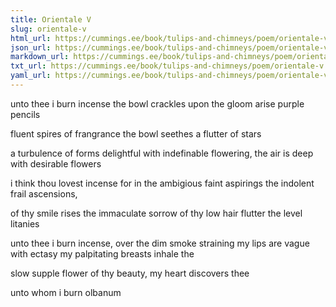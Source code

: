 ```yaml
---
title: Orientale V
slug: orientale-v
html_url: https://cummings.ee/book/tulips-and-chimneys/poem/orientale-v/
json_url: https://cummings.ee/book/tulips-and-chimneys/poem/orientale-v.json
markdown_url: https://cummings.ee/book/tulips-and-chimneys/poem/orientale-v.md
txt_url: https://cummings.ee/book/tulips-and-chimneys/poem/orientale-v.txt
yaml_url: https://cummings.ee/book/tulips-and-chimneys/poem/orientale-v.yaml
---
```


unto thee i
burn incense
the bowl crackles
upon the gloom arise purple pencils

fluent spires of frangrance
the bowl
seethes
a flutter of stars

a turbulence of forms
delightful with indefinable flowering,
the air is
deep with desirable flowers

i think
thou lovest incense
for in the ambigious faint aspirings
the indolent frail ascensions,

of thy smile rises the immaculate
sorrow
of thy low
hair flutter the level litanies

unto thee i burn
incense, over the dim smoke
straining my lips are vague with
ectasy my palpitating breasts inhale the

slow
supple
flower
of thy beauty, my heart discovers thee

unto
whom i
burn
olbanum
